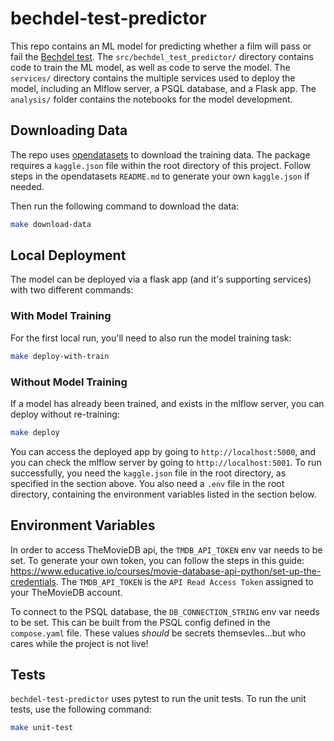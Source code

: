 # bechdel-test-predictor
This repo contains an ML model for predicting whether a film will pass or fail the [Bechdel test](https://en.wikipedia.org/wiki/Bechdel_test). The `src/bechdel_test_predictor/` directory contains code to train the ML model, as well as code to serve the model. The `services/` directory contains the multiple services used to deploy the model, including an Mlflow server, a PSQL database, and a Flask app. The `analysis/` folder contains the notebooks for the model development.

## Downloading Data
The repo uses [opendatasets](https://github.com/JovianHQ/opendatasets/tree/master) to download the training data. The package requires a `kaggle.json` file within the root directory of this project. Follow steps in the opendatasets `README.md` to generate your own `kaggle.json` if needed.

Then run the following command to download the data:
```sh
make download-data
```

## Local Deployment
The model can be deployed via a flask app (and it's supporting services) with two different commands:
### With Model Training
For the first local run, you'll need to also run the model training task:
```sh
make deploy-with-train
```

### Without Model Training
If a model has already been trained, and exists in the mlflow server, you can deploy without re-training:
```sh
make deploy
```

You can access the deployed app by going to `http://localhost:5000`, and you can check the mlflow server by going to `http://localhost:5001`. To run successfully, you need the `kaggle.json` file in the root directory, as specified in the section above. You also need a `.env` file in the root directory, containing the environment variables listed in the section below.


## Environment Variables
In order to access TheMovieDB api, the `TMDB_API_TOKEN` env var needs to be set. To generate your own token, you can follow the steps in this guide: https://www.educative.io/courses/movie-database-api-python/set-up-the-credentials. The `TMDB_API_TOKEN` is the `API Read Access Token` assigned to your TheMovieDB account.

To connect to the PSQL database, the `DB_CONNECTION_STRING` env var needs to be set. This can be built from the PSQL config defined in the `compose.yaml` file. These values _should_ be secrets themsevles...but who cares while the project is not live!


## Tests
`bechdel-test-predictor` uses pytest to run the unit tests. To run the unit tests, use the following command:
```sh
make unit-test
```